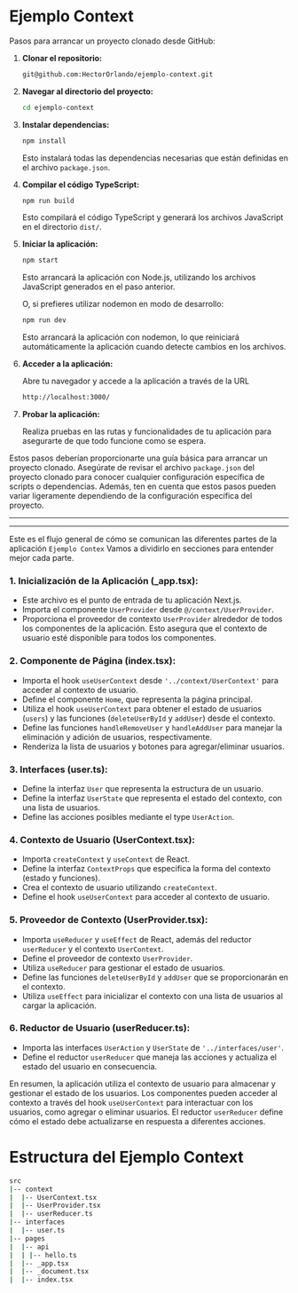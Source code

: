 # Ejemplo Context


Pasos para arrancar un proyecto clonado desde GitHub:

1. **Clonar el repositorio:**

   ```bash
   git@github.com:HectorOrlando/ejemplo-context.git
   ```

   

2. **Navegar al directorio del proyecto:**

   ```bash
   cd ejemplo-context
   ```

3. **Instalar dependencias:**

   ```bash
   npm install
   ```

   Esto instalará todas las dependencias necesarias que están definidas en el archivo `package.json`.


4. **Compilar el código TypeScript:**

   ```bash
   npm run build
   ```

   Esto compilará el código TypeScript y generará los archivos JavaScript en el directorio `dist/`.

5. **Iniciar la aplicación:**

   ```bash
   npm start
   ```

   Esto arrancará la aplicación con Node.js, utilizando los archivos JavaScript generados en el paso anterior.

   O, si prefieres utilizar nodemon en modo de desarrollo:

   ```bash
   npm run dev
   ```

   Esto arrancará la aplicación con nodemon, lo que reiniciará automáticamente la aplicación cuando detecte cambios en los archivos.

6. **Acceder a la aplicación:**

   Abre tu navegador y accede a la aplicación a través de la URL 
   ```bash
   http://localhost:3000/
   ```

7. **Probar la aplicación:**

   Realiza pruebas en las rutas y funcionalidades de tu aplicación para asegurarte de que todo funcione como se espera.

Estos pasos deberían proporcionarte una guía básica para arrancar un proyecto clonado. Asegúrate de revisar el archivo `package.json` del proyecto clonado para conocer cualquier configuración específica de scripts o dependencias. Además, ten en cuenta que estos pasos pueden variar ligeramente dependiendo de la configuración específica del proyecto.


---
---

Este es el flujo general de cómo se comunican las diferentes partes de la aplicación `Ejemplo Contex`
Vamos a dividirlo en secciones para entender mejor cada parte.

### 1. **Inicialización de la Aplicación (_app.tsx):**
   - Este archivo es el punto de entrada de tu aplicación Next.js.
   - Importa el componente `UserProvider` desde `@/context/UserProvider`.
   - Proporciona el proveedor de contexto `UserProvider` alrededor de todos los componentes de la aplicación. Esto asegura que el contexto de usuario esté disponible para todos los componentes.

### 2. **Componente de Página (index.tsx):**
   - Importa el hook `useUserContext` desde `'../context/UserContext'` para acceder al contexto de usuario.
   - Define el componente `Home`, que representa la página principal.
   - Utiliza el hook `useUserContext` para obtener el estado de usuarios (`users`) y las funciones (`deleteUserById` y `addUser`) desde el contexto.
   - Define las funciones `handleRemoveUser` y `handleAddUser` para manejar la eliminación y adición de usuarios, respectivamente.
   - Renderiza la lista de usuarios y botones para agregar/eliminar usuarios.

### 3. **Interfaces (user.ts):**
   - Define la interfaz `User` que representa la estructura de un usuario.
   - Define la interfaz `UserState` que representa el estado del contexto, con una lista de usuarios.
   - Define las acciones posibles mediante el type `UserAction`.

### 4. **Contexto de Usuario (UserContext.tsx):**
   - Importa `createContext` y `useContext` de React.
   - Define la interfaz `ContextProps` que especifica la forma del contexto (estado y funciones).
   - Crea el contexto de usuario utilizando `createContext`.
   - Define el hook `useUserContext` para acceder al contexto de usuario.

### 5. **Proveedor de Contexto (UserProvider.tsx):**
   - Importa `useReducer` y `useEffect` de React, además del reductor `userReducer` y el contexto `UserContext`.
   - Define el proveedor de contexto `UserProvider`.
   - Utiliza `useReducer` para gestionar el estado de usuarios.
   - Define las funciones `deleteUserById` y `addUser` que se proporcionarán en el contexto.
   - Utiliza `useEffect` para inicializar el contexto con una lista de usuarios al cargar la aplicación.

### 6. **Reductor de Usuario (userReducer.ts):**
   - Importa las interfaces `UserAction` y `UserState` de `'../interfaces/user'`.
   - Define el reductor `userReducer` que maneja las acciones y actualiza el estado del usuario en consecuencia.

En resumen, la aplicación utiliza el contexto de usuario para almacenar y gestionar el estado de los usuarios. Los componentes pueden acceder al contexto a través del hook `useUserContext` para interactuar con los usuarios, como agregar o eliminar usuarios. El reductor `userReducer` define cómo el estado debe actualizarse en respuesta a diferentes acciones.

# Estructura del Ejemplo Context
```bash
src
|-- context
|  |-- UserContext.tsx
|  |-- UserProvider.tsx
|  |-- userReducer.ts
|-- interfaces
|  |-- user.ts
|-- pages
|  |-- api
|  | |-- hello.ts
|  |-- _app.tsx
|  |-- _document.tsx
|  |-- index.tsx